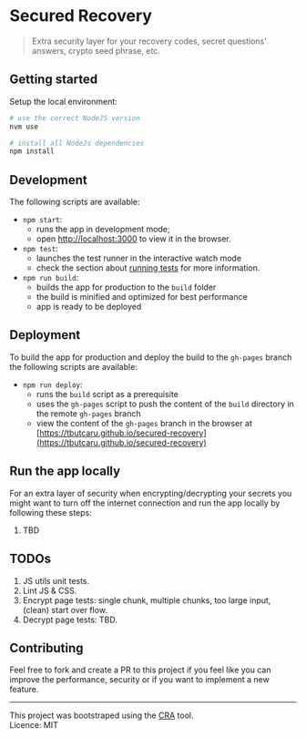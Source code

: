# Secured Recovery
> Extra security layer for your recovery codes, secret questions' answers, crypto seed phrase, etc.

## Getting started
Setup the local environment:
```bash
# use the correct NodeJS version
nvm use

# install all NodeJs dependencies
npm install
```
## Development
The following scripts are available:
- `npm start`:
  - runs the app in development mode;
  -  open [http://localhost:3000](http://localhost:3000) to view it in the browser.
- `npm test`:
  - launches the test runner in the interactive watch mode
  - check the section about [running tests](https://facebook.github.io/create-react-app/docs/running-tests) for more information.
- `npm run build`:
  - builds the app for production to the `build` folder
  - the build is minified and optimized for best performance
  - app is ready to be deployed

## Deployment
To build the app for production and deploy the build to the `gh-pages` branch the following scripts are available:
- `npm run deploy`:
  - runs the `build` script as a prerequisite
  - uses the `gh-pages` script to push the content of the `build` directory in the remote `gh-pages` branch
  - view the content of the `gh-pages` branch in the browser at [https://tbutcaru.github.io/secured-recovery](https://tbutcaru.github.io/secured-recovery)

## Run the app locally
For an extra layer of security when encrypting/decrypting your secrets you might want to turn off the internet connection and run the app locally by following these steps:
   1. TBD

## TODOs
1. JS utils unit tests.
2. Lint JS & CSS.
3. Encrypt page tests: single chunk, multiple chunks, too large input, (clean) start over flow.
4. Decrypt page tests: TBD.
## Contributing
Feel free to fork and create a PR to this project if you feel like you can improve the performance, security or if you want to implement a new feature.

----
This project was bootstraped using the [CRA](https://github.com/facebook/create-react-app) tool.   
Licence: MIT 
